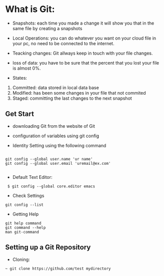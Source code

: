 # What is Git:

- Snapshots: each time you made a change it will show you that in the same file by creating a snapshots

- Local Operations: you can do whatever you want on your cloud file in your pc, no need to be connected to the internet.

- Teacking changes: Git allways keep in touch with your file changes.

- loss of data: you have to be sure that the percent that you lost your file is almost 0%.

- States:
 1. Committed: data stored in local data base
 1. Modified: has been some changes in your file that not commited
 1. Staged: committing the last changes to the next snapshot

 ## Get Start

 - downloading Git from the website of Git
 
 - configuration of variables using git config

 - Identity Setting using the following command

 ``` 

 git config --global user.name 'ur name'
 git config --global user.email 'uremail@ex.com'
  
  ```

  - Default Text Editor:
  ```
   $ git config --global core.editor emacs
  ```

  - Check Settings
  ```
  git config --list
  ```

- Getting Help
```
git help command
git command --help
man git-command
```

## Setting up a Git Repository

- Cloning: 
```
~ git clone https://github.com/test mydirectory
```
